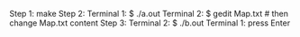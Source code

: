 Step 1: make
Step 2:
	Terminal 1: $ ./a.out
	Terminal 2: $ gedit Map.txt 
		# then change Map.txt content
Step 3:
	Terminal 2: $ ./b.out
	Terminal 1: press Enter
